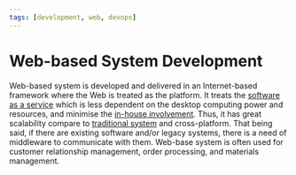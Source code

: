 ```yaml
---
tags: [development, web, devops]
---
```


# Web-based System Development

Web-based system is developed and delivered in an Internet-based framework where
the Web is treated as the platform. It treats the [software as a service](202304161334.md)
which is less dependent on the desktop computing power and resources, and
minimise the [in-house involvement](202304161347.md). Thus, it has great
scalability compare to [traditional system](202304171938.md) and cross-platform.
That being said, if there are existing software and/or legacy systems, there is
a need of middleware to communicate with them. Web-base system is often used for
customer relationship management, order processing, and materials management.
